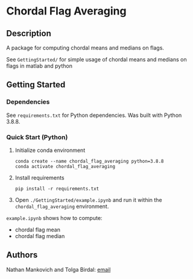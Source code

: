 # Chordal Flag Averaging

## Description

A package for computing chordal means and medians on flags. 

See `GettingStarted/` for simple usage of chordal means and medians on flags in matlab and python

## Getting Started

### Dependencies

See `requirements.txt` for Python dependencies. Was built with Python 3.8.8.

### Quick Start (Python)

1. Initialize conda environment

    ```
    conda create --name chordal_flag_averaging python=3.8.8
    conda activate chordal_flag_averaging
    ```

1. Install requirements

    ```
    pip install -r requirements.txt
    ```

1. Open `./GettingStarted/example.ipynb` and run it within the `chordal_flag_averaging` environment.

`example.ipynb` shows how to compute:

* chordal flag mean
* chordal flag median


## Authors

Nathan Mankovich and Tolga Birdal: [email](mailto:nathan.mankovich@gmail.com)

